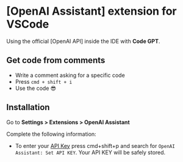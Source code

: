# [OpenAI Assistant] extension for VSCode

Using the official [OpenAI API] inside the IDE with **Code GPT**.

## Get code from comments
- Write a comment asking for a specific code
- Press `cmd + shift + i`
- Use the code 😎 

## Installation

Go to **Settings > Extensions > OpenAI Assistant**

Complete the following information:

- To enter your [API Key](https://beta.openai.com/account/api-keys) press cmd+shift+p and search for `OpenAI Assistant: Set API KEY`. Your API KEY will be safely stored.   
